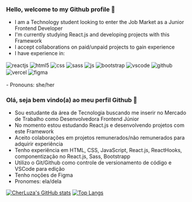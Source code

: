 ### Hello, welcome to my Github profile 👋

- I am a Technology student looking to enter the Job Market as a Junior Frontend Developer
- I'm currently studying React.js and developing projects with this Framework
- I accept collaborations on paid/unpaid projects to gain experience
- I have experience in:
<div style="display: inline_block">  
  <img align="center" alt="reactjs" src="https://img.shields.io/static/v1?label=react&message=framework&color=blue&style=for-the-badge&logo=REACT"/>
  <img align="center" alt="html5" src="https://img.shields.io/badge/HTML5-E34F26?style=for-the-badge&logo=html5&logoColor=white" />
   <img align="center" alt="css" src="https://img.shields.io/badge/CSS3-1572B6?style=for-the-badge&logo=css3&logoColor=white" />
   <img align="center" alt="sass" src="https://img.shields.io/badge/Sass-000?style=for-the-badge&logo=sass" />
   <img align="center" alt="js" src="https://img.shields.io/badge/JavaScript-F7DF1E?style=for-the-badge&logo=javascript&logoColor=black" />
  <img align="center" alt="bootstrap" src="https://img.shields.io/badge/bootstrap-%238511FA.svg?style=for-the-badge&logo=bootstrap&logoColor=white" />
  <img align="center" alt="vscode" src="https://img.shields.io/badge/Visual%20Studio%20Code-0078d7.svg?style=for-the-badge&logo=visual-studio-code&logoColor=white" />
   <img align="center" alt="github" src="https://img.shields.io/badge/github-%23121011.svg?style=for-the-badge&logo=github&logoColor=white" />
  <img align="center" alt="vercel" src="https://img.shields.io/badge/vercel-%23000000.svg?style=for-the-badge&logo=vercel&logoColor=white" />
    <img align="center" alt="figma" src="https://img.shields.io/badge/figma-%23F24E1E.svg?style=for-the-badge&logo=figma&logoColor=white" />
  </div><br/> 
  - Pronouns: she/her


### Olá, seja bem vindo(a) ao meu perfil Github 👋

- Sou estudante da área de Tecnologia buscando me inserir no Mercado de Trabalho como Desenvolvedora Frontend Júnior
- No momento estou estudando React.js e desenvolvendo projetos com este Framework
- Aceito colaborações em projetos remunerados/não remunerados para adquirir experiência
- Tenho experiência em HTML, CSS, JavaScript, React.js, ReactHooks, componentização no React.js, Sass, Bootstrapp
- Utilizo o Git/Github como controle de versionamento de código e VSCode para edição
- Tenho noções de Figma 
- Pronomes: ela/dela

[![CherLuza's GitHub stats](https://github-readme-stats.vercel.app/api?username=cherluza&theme=cobalt&show_icons=true)](https://github.com/cherluza/github-readme-stats)
[![Top Langs](https://github-readme-stats.vercel.app/api/top-langs/?username=cherluza&layout=donut-vertical&theme=cobalt&show_icons=true)](https://github.com/cherluza/github-readme-stats)

